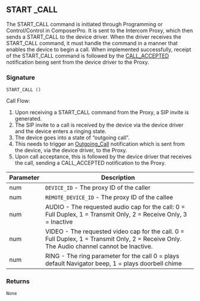 ## START \_CALL

The START\_CALL command is initiated through Programming or Control/Control in ComposerPro. It is sent to the Intercom Proxy, which then sends a START\_CALL to the device driver. When the driver receives the START\_CALL command, it must handle the command in a manner that enables the device to begin a call. When implemented successfully, receipt of the START\_CALL command is followed by the [CALL\_ACCEPTED][1] notification being sent from the device driver to the Proxy.


### Signature

`START_CALL ()`


Call Flow:
1. Upon receiving a START\_CALL command from the Proxy, a SIP invite is generated.
2. The SIP invite to a call is received by the device via the device driver and the device enters a ringing state.
3. The device goes into a state of “outgoing call”. 
4. This needs to trigger an [Outgoing\_Call][2] notification which is sent from the device, via the device driver, to the Proxy.
5. Upon call acceptance, this is followed by the device driver that receives the call, sending a CALL\_ACCEPTED notification to the Proxy.


| Parameter | Description |
| --- | --- |
| num | `DEVICE_ID` - The proxy ID of the caller |
| num | `REMOTE_DEVICE_ID` - The proxy ID of the callee |
| num | AUDIO - The requested audio cap for the call: 0 = Full Duplex, 1 = Transmit Only, 2 = Receive Only, 3 = Inactive| |
| num | VIDEO - The requested video cap for the call. 0 = Full Duplex, 1 = Transmit Only, 2 = Receive Only. The Audio channel cannot be Inactive.|
| num| RING - The ring parameter for the call 0 = plays default Navigator beep, 1 = plays doorbell chime | 


### Returns

`None`

[1]:	https://snap-one.github.io/docs-driverworks-proxyprotocol/#intercom-call-notifications-call_accepted
[2]:	https://snap-one.github.io/docs-driverworks-proxyprotocol/#intercom-call-notifications-outgoing_call
